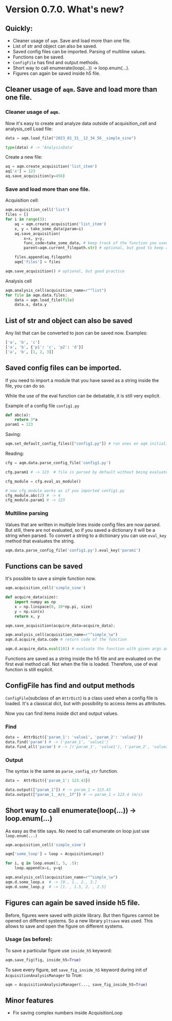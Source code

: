 # Version 0.7.0. What's new?

## Quickly:

- Cleaner usage of `aqm`. Save and load more than one file.
- List of str and object can also be saved.
- Saved config files can be imported. Parsing of multiline values.
- Functions can be saved.
- `ConfigFile` has find and output methods.
- Short way to call enumerate(loop(...)) -> loop.enum(...).
- Figures can again be saved inside h5 file.

## Cleaner usage of `aqm`. Save and load more than one file.

### Cleaner usage of `aqm`.

Now it's easy to create and analyze data outside of acquisition_cell and analysis_cell
Load file:

```python
data = aqm.load_file("2023_01_31__12_34_56__simple_sine")

type(data) # -> 'AnalysisData'
```

Create a new file:

```python
aq = aqm.create_acquisition('list_item')
aq['x'] = 123
aq.save_acquisition(y=456)
```

### Save and load more than one file.

Acquisition cell:

```python
aqm.acquisition_cell('list')
files = []
for i in range(5):
    aq = aqm.create_acquisition('list_item')
    x, y = take_some_data(param=i)
    aq.save_acquisition(
        x=x, y=y,
        func_code=take_some_data, # keep track of the function you used
        parent=aqm.current_filepath.str) # optional, but good to keep a trace of the files

    files.append(aq.filepath)
    aqm['files'] = files

aqm.save_acquisition() # optional, but good practice
```

Analysis cell

```python
aqm.analysis_cell(acquisition_name=r"^list")
for file in aqm.data.files:
    data = aqm.load_file(file)
    data.x, data.y
```

## List of str and object can also be saved

Any list that can be converted to json can be saved now.
Examples:

```python
['a', 'b', 'c']
['a', 'b', {'p1': 'c', 'p2': 'd'}]
['a', 'b', [1, 2, 3]]
```

## Saved config files can be imported.

If you need to import a module that you have saved as a string inside the file, you can do so.

While the use of the eval function can be debatable, it is still very explicit.

Example of a config file `config1.py`

```python
def abc(a):
    return 3*a
param1 = 123
```

Saving:

```python
aqm.set_default_config_files(["config1.py"]) # run ones on aqm initialization
```

Reading:

```python
cfg = aqm.data.parse_config_file('config1.py')

cfg.param1 # -> 123  # file is parsed by default without being evaluated

cfg_module = cfg.eval_as_module()

# now cfg_module works as if you imported config1.py
cfg_module.abc(2) # -> 4
cfg_module.param1 # -> 123
```

### Multiline parsing

Values that are written in multiple lines inside config files are now parsed. But still, there are not evaluated, so if you saved a dictionary it will be a string when parsed.
To convert a string to a dictionary you can use `eval_key` method that evaluates the string.

```python
aqm.data.parse_config_file('config1.py').eval_key('param1')
```

## Functions can be saved

It's possible to save a simple function now.

```python
aqm.acquisition_cell('simple_sine')

def acquire_data(size):
    import numpy as np
    x = np.linspace(0, 10*np.pi, size)
    y = np.sin(x)
    return x, y

aqm.save_acquisition(acquire_data=acquire_data);
```

```python
aqm.analysis_cell(acquisition_name=r"^simple_\w")
aqm.d.acquire_data.code # return code of the function

aqm.d.acquire_data.eval(101) # evaluate the function with given args and kwds
```

Functions are saved as a string inside the h5 file and are evaluated on the first eval method call. Not when the file is loaded. Therefore, use of eval function is still explicit.

## ConfigFile has find and output methods

`ConfigFile`(subclass of an `AttrDict`) is a class used when a config file is loaded. It's a classical dict, but with possibility to access items as attributes.

Now you can find items inside dict and output values.

### Find

```python
data =  AttrDict({'param_1': 'value1', 'param_2': 'value2'})
data.find('param') # -> ('param_1', 'value1')
data.find_all('param') # -> [('param_1', 'value1'), ('param_2', 'value2')]
```

### Output

The syntax is the same as `parse_config_str` function.

```python
data =  AttrDict({'param_1': 123.43})

data.output(["param_1"]) # -> param_1 = 123.43
data.output(["param_1__m/s__1f"]) # -> param_1 = 123.4 (m/s)
```

## Short way to call enumerate(loop(...)) -> loop.enum(...)

As easy as the title says. No need to call enumerate on loop just use `loop.enum(...)`

```python
aqm.acquisition_cell('simple_sine')

aqm['some_loop'] = loop = AcquisitionLoop()

for i, q in loop.enum(1, 5, .5):
    loop.append(x=i, y=q)
```

```python
aqm.analysis_cell(acquisition_name=r"^simple_\w")
aqm.d.some_loop.x  # -> [0., 1., 2., 3.]
aqm.d.some_loop.y  # -> [1. , 1.5, 2. , 2.5]
```

## Figures can again be saved inside h5 file.

Before, figures were saved with pickle library. But then figures cannot be opened on different systems. So a new library `pltsave` was used. This allows to save and open the figure on different systems.

### Usage (as before):

To save a particular figure use `inside_h5` keyword:

```python
aqm.save_fig(fig, inside_h5=True)
```

To save every figure, set `save_fig_inside_h5` keyword during init of `AcquisitionAnalysisManager` to True:

```python
aqm = AcquisitionAnalysisManager(..., save_fig_inside_h5=True)
```

## Minor features

- Fix saving complex numbers inside AcquisitionLoop
